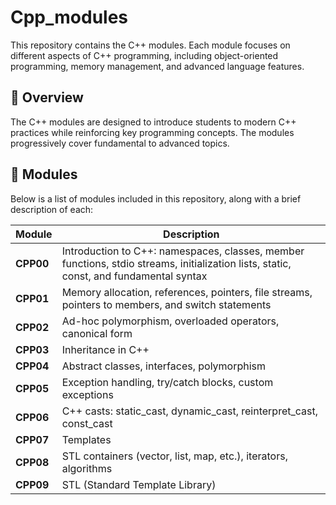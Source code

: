 # Cpp_modules

This repository contains the C++ modules. Each module focuses on different aspects of C++ programming, including object-oriented programming, memory management, and advanced language features.

## 📌 Overview

The C++ modules are designed to introduce students to modern C++ practices while reinforcing key programming concepts. The modules progressively cover fundamental to advanced topics.

## 📂 Modules

Below is a list of modules included in this repository, along with a brief description of each:

|  Module   | Description |
|-----------|-------------|
| **CPP00** | Introduction to C++: namespaces, classes, member functions, stdio streams, initialization lists, static, const, and fundamental syntax |
| **CPP01** | Memory allocation, references, pointers, file streams, pointers to members, and switch statements |
| **CPP02** | Ad-hoc polymorphism, overloaded operators, canonical form |
| **CPP03** | Inheritance in C++ |
| **CPP04** | Abstract classes, interfaces, polymorphism |
| **CPP05** | Exception handling, try/catch blocks, custom exceptions |
| **CPP06** | C++ casts: static_cast, dynamic_cast, reinterpret_cast, const_cast |
| **CPP07** | Templates |
| **CPP08** | STL containers (vector, list, map, etc.), iterators, algorithms |
| **CPP09** | STL (Standard Template Library) |